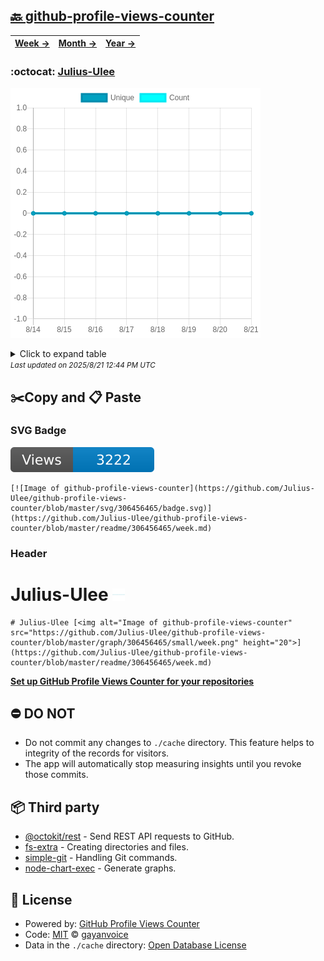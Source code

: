## [🔙 github-profile-views-counter](https://github.com/Julius-Ulee/github-profile-views-counter)
| [**Week →**](https://github.com/Julius-Ulee/github-profile-views-counter/blob/master/readme/306456465/week.md) | [**Month →**](https://github.com/Julius-Ulee/github-profile-views-counter/blob/master/readme/306456465/month.md) | [**Year →**](https://github.com/Julius-Ulee/github-profile-views-counter/blob/master/readme/306456465/year.md) |
| ---- | ---- | ----- |
### :octocat: [Julius-Ulee](https://github.com/Julius-Ulee/Julius-Ulee)
![Image of github-profile-views-counter](https://github.com/Julius-Ulee/github-profile-views-counter/blob/master/graph/306456465/large/week.png)

<details>
	<summary>Click to expand table</summary>
	<h2>:calendar: Week Page Views Table</h2>
<table>
	<tr>
		<th>
			Last Updated
		</th>
		<th>
			Unique
		</th>
		<th>
			Count
		</th>
	</tr>
	<tr>
		<td>
			<code>2025/8/21</code>
		</td>
		<td>
			<code>0</code>
		</td>
		<td>
			<code>0</code>
		</td>
	</tr>
	<tr>
		<td>
			<code>2025/8/20</code>
		</td>
		<td>
			<code>0</code>
		</td>
		<td>
			<code>0</code>
		</td>
	</tr>
	<tr>
		<td>
			<code>2025/8/19</code>
		</td>
		<td>
			<code>0</code>
		</td>
		<td>
			<code>0</code>
		</td>
	</tr>
	<tr>
		<td>
			<code>2025/8/18</code>
		</td>
		<td>
			<code>0</code>
		</td>
		<td>
			<code>0</code>
		</td>
	</tr>
	<tr>
		<td>
			<code>2025/8/17</code>
		</td>
		<td>
			<code>0</code>
		</td>
		<td>
			<code>0</code>
		</td>
	</tr>
	<tr>
		<td>
			<code>2025/8/16</code>
		</td>
		<td>
			<code>0</code>
		</td>
		<td>
			<code>0</code>
		</td>
	</tr>
	<tr>
		<td>
			<code>2025/8/15</code>
		</td>
		<td>
			<code>0</code>
		</td>
		<td>
			<code>0</code>
		</td>
	</tr>
	<tr>
		<td>
			<code>2025/8/14</code>
		</td>
		<td>
			<code>0</code>
		</td>
		<td>
			<code>0</code>
		</td>
	</tr>
</table>

</details>
<small><i>Last updated on 2025/8/21 12:44 PM UTC</i></small>

## ✂️Copy and 📋 Paste
### SVG Badge
[![Image of github-profile-views-counter](https://github.com/Julius-Ulee/github-profile-views-counter/blob/master/svg/306456465/badge.svg)](https://github.com/Julius-Ulee/github-profile-views-counter/blob/master/readme/306456465/week.md)
```readme
[![Image of github-profile-views-counter](https://github.com/Julius-Ulee/github-profile-views-counter/blob/master/svg/306456465/badge.svg)](https://github.com/Julius-Ulee/github-profile-views-counter/blob/master/readme/306456465/week.md)
```
### Header
# Julius-Ulee [<img alt="Image of github-profile-views-counter" src="https://github.com/Julius-Ulee/github-profile-views-counter/blob/master/graph/306456465/small/week.png" height="20">](https://github.com/Julius-Ulee/github-profile-views-counter/blob/master/readme/306456465/week.md)
```readme
# Julius-Ulee [<img alt="Image of github-profile-views-counter" src="https://github.com/Julius-Ulee/github-profile-views-counter/blob/master/graph/306456465/small/week.png" height="20">](https://github.com/Julius-Ulee/github-profile-views-counter/blob/master/readme/306456465/week.md)
```
[**Set up GitHub Profile Views Counter for your repositories**](https://github.com/gayanvoice/github-profile-views-counter)
## ⛔ DO NOT
- Do not commit any changes to `./cache` directory. This feature helps to integrity of the records for visitors.
- The app will automatically stop measuring insights until you revoke those commits.
## 📦 Third party

- [@octokit/rest](https://www.npmjs.com/package/@octokit/rest) - Send REST API requests to GitHub.
- [fs-extra](https://www.npmjs.com/package/fs-extra) - Creating directories and files.
- [simple-git](https://www.npmjs.com/package/simple-git) - Handling Git commands.
- [node-chart-exec](https://www.npmjs.com/package/node-chart-exec) - Generate graphs.
## 📄 License
- Powered by: [GitHub Profile Views Counter](https://github.com/gayanvoice/github-profile-views-counter)
- Code: [MIT](./LICENSE) © [gayanvoice](https://github.com/gayanvoice/github-profile-views-counter)
- Data in the `./cache` directory: [Open Database License](https://opendatacommons.org/licenses/odbl/1-0/)